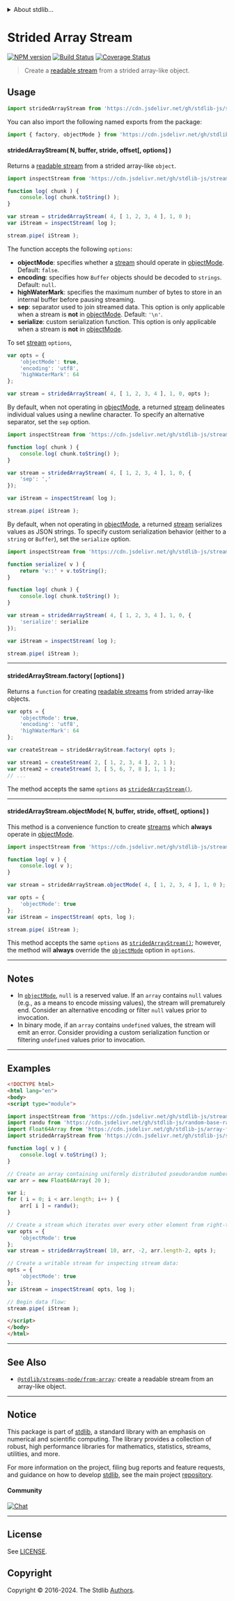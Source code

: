 <!--

@license Apache-2.0

Copyright (c) 2018 The Stdlib Authors.

Licensed under the Apache License, Version 2.0 (the "License");
you may not use this file except in compliance with the License.
You may obtain a copy of the License at

   http://www.apache.org/licenses/LICENSE-2.0

Unless required by applicable law or agreed to in writing, software
distributed under the License is distributed on an "AS IS" BASIS,
WITHOUT WARRANTIES OR CONDITIONS OF ANY KIND, either express or implied.
See the License for the specific language governing permissions and
limitations under the License.

-->


<details>
  <summary>
    About stdlib...
  </summary>
  <p>We believe in a future in which the web is a preferred environment for numerical computation. To help realize this future, we've built stdlib. stdlib is a standard library, with an emphasis on numerical and scientific computation, written in JavaScript (and C) for execution in browsers and in Node.js.</p>
  <p>The library is fully decomposable, being architected in such a way that you can swap out and mix and match APIs and functionality to cater to your exact preferences and use cases.</p>
  <p>When you use stdlib, you can be absolutely certain that you are using the most thorough, rigorous, well-written, studied, documented, tested, measured, and high-quality code out there.</p>
  <p>To join us in bringing numerical computing to the web, get started by checking us out on <a href="https://github.com/stdlib-js/stdlib">GitHub</a>, and please consider <a href="https://opencollective.com/stdlib">financially supporting stdlib</a>. We greatly appreciate your continued support!</p>
</details>

# Strided Array Stream

[![NPM version][npm-image]][npm-url] [![Build Status][test-image]][test-url] [![Coverage Status][coverage-image]][coverage-url] <!-- [![dependencies][dependencies-image]][dependencies-url] -->

> Create a [readable stream][readable-stream] from a strided array-like object.



<section class="usage">

## Usage

```javascript
import stridedArrayStream from 'https://cdn.jsdelivr.net/gh/stdlib-js/streams-node-from-strided-array@esm/index.mjs';
```

You can also import the following named exports from the package:

```javascript
import { factory, objectMode } from 'https://cdn.jsdelivr.net/gh/stdlib-js/streams-node-from-strided-array@esm/index.mjs';
```

<a name="strided-array-stream"></a>

#### stridedArrayStream( N, buffer, stride, offset\[, options] )

Returns a [readable stream][readable-stream] from a strided array-like `object`.

```javascript
import inspectStream from 'https://cdn.jsdelivr.net/gh/stdlib-js/streams-node-inspect-sink@esm/index.mjs';

function log( chunk ) {
    console.log( chunk.toString() );
}

var stream = stridedArrayStream( 4, [ 1, 2, 3, 4 ], 1, 0 );
var iStream = inspectStream( log );

stream.pipe( iStream );
```

The function accepts the following `options`:

-   **objectMode**: specifies whether a [stream][stream] should operate in [objectMode][object-mode]. Default: `false`.
-   **encoding**: specifies how `Buffer` objects should be decoded to `strings`. Default: `null`.
-   **highWaterMark**: specifies the maximum number of bytes to store in an internal buffer before pausing streaming.
-   **sep**: separator used to join streamed data. This option is only applicable when a stream is **not** in [objectMode][object-mode]. Default: `'\n'`.
-   **serialize**: custom serialization function. This option is only applicable when a stream is **not** in [objectMode][object-mode].

To set [stream][stream] `options`,

```javascript
var opts = {
    'objectMode': true,
    'encoding': 'utf8',
    'highWaterMark': 64
};

var stream = stridedArrayStream( 4, [ 1, 2, 3, 4 ], 1, 0, opts );
```

By default, when not operating in [objectMode][object-mode], a returned [stream][stream] delineates individual values using a newline character. To specify an alternative separator, set the `sep` option.

```javascript
import inspectStream from 'https://cdn.jsdelivr.net/gh/stdlib-js/streams-node-inspect-sink@esm/index.mjs';

function log( chunk ) {
    console.log( chunk.toString() );
}

var stream = stridedArrayStream( 4, [ 1, 2, 3, 4 ], 1, 0, {
    'sep': ','
});

var iStream = inspectStream( log );

stream.pipe( iStream );
```

By default, when not operating in [objectMode][object-mode], a returned [stream][stream] serializes values as JSON strings. To specify custom serialization behavior (either to a `string` or `Buffer`), set the `serialize` option.

```javascript
import inspectStream from 'https://cdn.jsdelivr.net/gh/stdlib-js/streams-node-inspect-sink@esm/index.mjs';

function serialize( v ) {
    return 'v::' + v.toString();
}

function log( chunk ) {
    console.log( chunk.toString() );
}

var stream = stridedArrayStream( 4, [ 1, 2, 3, 4 ], 1, 0, {
    'serialize': serialize
});

var iStream = inspectStream( log );

stream.pipe( iStream );
```

* * *

#### stridedArrayStream.factory( \[options] )

Returns a `function` for creating [readable streams][readable-stream] from strided array-like objects.

```javascript
var opts = {
    'objectMode': true,
    'encoding': 'utf8',
    'highWaterMark': 64
};

var createStream = stridedArrayStream.factory( opts );

var stream1 = createStream( 2, [ 1, 2, 3, 4 ], 2, 1 );
var stream2 = createStream( 3, [ 5, 6, 7, 8 ], 1, 1 );
// ...
```

The method accepts the same `options` as [`stridedArrayStream()`](#strided-array-stream).

* * *

#### stridedArrayStream.objectMode( N, buffer, stride, offset\[, options] )

This method is a convenience function to create [streams][stream] which **always** operate in [objectMode][object-mode].

```javascript
import inspectStream from 'https://cdn.jsdelivr.net/gh/stdlib-js/streams-node-inspect-sink@esm/index.mjs';

function log( v ) {
    console.log( v );
}

var stream = stridedArrayStream.objectMode( 4, [ 1, 2, 3, 4 ], 1, 0 );

var opts = {
    'objectMode': true
};
var iStream = inspectStream( opts, log );

stream.pipe( iStream );
```

This method accepts the same `options` as [`stridedArrayStream()`](#strided-array-stream); however, the method will **always** override the [`objectMode`][object-mode] option in `options`.

</section>

<!-- /.usage -->

* * *

<section class="notes">

## Notes

-   In [`objectMode`][object-mode], `null` is a reserved value. If an `array` contains `null` values (e.g., as a means to encode missing values), the stream will prematurely end. Consider an alternative encoding or filter `null` values prior to invocation.
-   In binary mode, if an `array` contains `undefined` values, the stream will emit an error. Consider providing a custom serialization function or filtering `undefined` values prior to invocation.

</section>

<!-- /.notes -->

* * *

<section class="examples">

## Examples

<!-- eslint no-undef: "error" -->

```html
<!DOCTYPE html>
<html lang="en">
<body>
<script type="module">

import inspectStream from 'https://cdn.jsdelivr.net/gh/stdlib-js/streams-node-inspect-sink@esm/index.mjs';
import randu from 'https://cdn.jsdelivr.net/gh/stdlib-js/random-base-randu@esm/index.mjs';
import Float64Array from 'https://cdn.jsdelivr.net/gh/stdlib-js/array-float64@esm/index.mjs';
import stridedArrayStream from 'https://cdn.jsdelivr.net/gh/stdlib-js/streams-node-from-strided-array@esm/index.mjs';

function log( v ) {
    console.log( v.toString() );
}

// Create an array containing uniformly distributed pseudorandom numbers:
var arr = new Float64Array( 20 );

var i;
for ( i = 0; i < arr.length; i++ ) {
    arr[ i ] = randu();
}

// Create a stream which iterates over every other element from right-to-left:
var opts = {
    'objectMode': true
};
var stream = stridedArrayStream( 10, arr, -2, arr.length-2, opts );

// Create a writable stream for inspecting stream data:
opts = {
    'objectMode': true
};
var iStream = inspectStream( opts, log );

// Begin data flow:
stream.pipe( iStream );

</script>
</body>
</html>
```

</section>

<!-- /.examples -->

<!-- Section for related `stdlib` packages. Do not manually edit this section, as it is automatically populated. -->

<section class="related">

* * *

## See Also

-   <span class="package-name">[`@stdlib/streams-node/from-array`][@stdlib/streams/node/from-array]</span><span class="delimiter">: </span><span class="description">create a readable stream from an array-like object.</span>

</section>

<!-- /.related -->

<!-- Section for all links. Make sure to keep an empty line after the `section` element and another before the `/section` close. -->


<section class="main-repo" >

* * *

## Notice

This package is part of [stdlib][stdlib], a standard library with an emphasis on numerical and scientific computing. The library provides a collection of robust, high performance libraries for mathematics, statistics, streams, utilities, and more.

For more information on the project, filing bug reports and feature requests, and guidance on how to develop [stdlib][stdlib], see the main project [repository][stdlib].

#### Community

[![Chat][chat-image]][chat-url]

---

## License

See [LICENSE][stdlib-license].


## Copyright

Copyright &copy; 2016-2024. The Stdlib [Authors][stdlib-authors].

</section>

<!-- /.stdlib -->

<!-- Section for all links. Make sure to keep an empty line after the `section` element and another before the `/section` close. -->

<section class="links">

[npm-image]: http://img.shields.io/npm/v/@stdlib/streams-node-from-strided-array.svg
[npm-url]: https://npmjs.org/package/@stdlib/streams-node-from-strided-array

[test-image]: https://github.com/stdlib-js/streams-node-from-strided-array/actions/workflows/test.yml/badge.svg?branch=main
[test-url]: https://github.com/stdlib-js/streams-node-from-strided-array/actions/workflows/test.yml?query=branch:main

[coverage-image]: https://img.shields.io/codecov/c/github/stdlib-js/streams-node-from-strided-array/main.svg
[coverage-url]: https://codecov.io/github/stdlib-js/streams-node-from-strided-array?branch=main

<!--

[dependencies-image]: https://img.shields.io/david/stdlib-js/streams-node-from-strided-array.svg
[dependencies-url]: https://david-dm.org/stdlib-js/streams-node-from-strided-array/main

-->

[chat-image]: https://img.shields.io/gitter/room/stdlib-js/stdlib.svg
[chat-url]: https://app.gitter.im/#/room/#stdlib-js_stdlib:gitter.im

[stdlib]: https://github.com/stdlib-js/stdlib

[stdlib-authors]: https://github.com/stdlib-js/stdlib/graphs/contributors

[umd]: https://github.com/umdjs/umd
[es-module]: https://developer.mozilla.org/en-US/docs/Web/JavaScript/Guide/Modules

[deno-url]: https://github.com/stdlib-js/streams-node-from-strided-array/tree/deno
[deno-readme]: https://github.com/stdlib-js/streams-node-from-strided-array/blob/deno/README.md
[umd-url]: https://github.com/stdlib-js/streams-node-from-strided-array/tree/umd
[umd-readme]: https://github.com/stdlib-js/streams-node-from-strided-array/blob/umd/README.md
[esm-url]: https://github.com/stdlib-js/streams-node-from-strided-array/tree/esm
[esm-readme]: https://github.com/stdlib-js/streams-node-from-strided-array/blob/esm/README.md
[branches-url]: https://github.com/stdlib-js/streams-node-from-strided-array/blob/main/branches.md

[stdlib-license]: https://raw.githubusercontent.com/stdlib-js/streams-node-from-strided-array/main/LICENSE

[stream]: https://nodejs.org/api/stream.html

[object-mode]: https://nodejs.org/api/stream.html#stream_object_mode

[readable-stream]: https://nodejs.org/api/stream.html

<!-- <related-links> -->

[@stdlib/streams/node/from-array]: https://github.com/stdlib-js/streams-node-from-array/tree/esm

<!-- </related-links> -->

</section>

<!-- /.links -->
